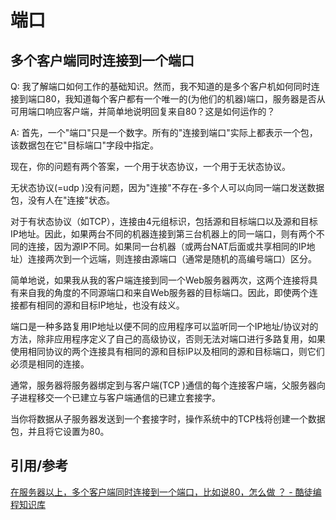 # 端口



## 多个客户端同时连接到一个端口

Q: 我了解端口如何工作的基础知识。然而，我不知道的是多个客户机如何同时连接到端口80，我知道每个客户都有一个唯一的(为他们的机器)端口，服务器是否从可用端口响应客户端，并简单地说明回复来自80？这是如何运作的？

A: 首先，一个"端口"只是一个数字。所有的"连接到端口"实际上都表示一个包，该数据包在它"目标端口"字段中指定。

现在，你的问题有两个答案，一个用于状态协议，一个用于无状态协议。

无状态协议(=udp )没有问题，因为"连接"不存在-多个人可以向同一端口发送数据包，没有人在"连接"状态。

对于有状态协议（如TCP），连接由4元组标识，包括源和目标端口以及源和目标IP地址。因此，如果两台不同的机器连接到第三台机器上的同一端口，则有两个不同的连接，因为源IP不同。如果同一台机器（或两台NAT后面或共享相同的IP地址）连接两次到一个远端，则连接由源端口（通常是随机的高编号端口）区分。

简单地说，如果我从我的客户端连接到同一个Web服务器两次，这两个连接将具有来自我的角度的不同源端口和来自Web服务器的目标端口。因此，即使两个连接都有相同的源和目标IP地址，也没有歧义。

端口是一种多路复用IP地址以便不同的应用程序可以监听同一个IP地址/协议对的方法，除非应用程序定义了自己的高级协议，否则无法对端口进行多路复用，如果使用相同协议的两个连接具有相同的源和目标IP以及相同的源和目标端口，则它们必须是相同的连接。

通常，服务器将服务器绑定到与客户端(TCP )通信的每个连接客户端，父服务器向子进程移交一个已建立与客户端通信的已建立套接字。

当你将数据从子服务器发送到一个套接字时，操作系统中的TCP栈将创建一个数据包，并且将它设置为80。



## 引用/参考

[在服务器以上，多个客户端同时连接到一个端口，比如说80，怎么做 ？ - 酷徒编程知识库](https://kb.kutu66.com/others/post_229686)